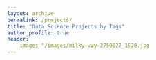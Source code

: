 ```yaml
---
layout: archive 
permalink: /projects/
title: "Data Science Projects by Tags"
author_profile: true
header:
    images "/images/milky-way-2750627_1920.jpg
---
```

